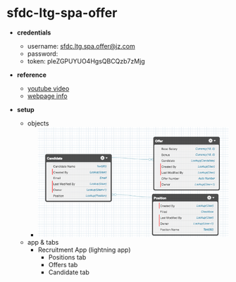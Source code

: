 # sfdc-ltg-spa-offer

* **credentials**
  * username: sfdc.ltg.spa.offer@jz.com
  * password:
  * token: pleZGPUYUO4HgsQBCQzb7zMjg

* **reference**
  * [youtube video](https://www.youtube.com/watch?v=c9jGjkr-xm4&feature=share)
  * [webpage info](https://developer.salesforce.com/events/webinars/singlepagelightning)

* **setup**
  * objects
    * ![objects.png](/screenshots/objects.png)
  * app & tabs
    * Recruitment App (lightning app)
      * Positions tab
      * Offers tab
      * Candidate tab
